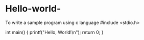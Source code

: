 # Hello-world-
To write a sample program using c language
#include <stdio.h>

int main() {
    printf("Hello, World!\n");
    return 0;
}
